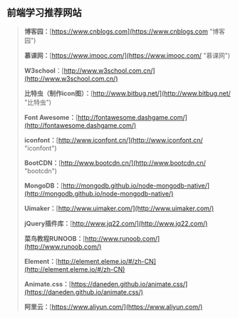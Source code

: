 ## 前端学习推荐网站 ##

> **博客园：**[https://www.cnblogs.com](https://www.cnblogs.com "博客园")
> 
> **慕课网：**[https://www.imooc.com/](https://www.imooc.com/ "慕课网")
> 
> **W3school**：[http://www.w3school.com.cn/](http://www.w3school.com.cn/)
> 
> **比特虫（制作icon图）：**[http://www.bitbug.net/](http://www.bitbug.net/ "比特虫")
> 
> **Font Awesome：**[http://fontawesome.dashgame.com/](http://fontawesome.dashgame.com/)
> 
> **iconfont：**[http://www.iconfont.cn/](http://www.iconfont.cn/ "iconfont")
> 
> **BootCDN：**[http://www.bootcdn.cn/](http://www.bootcdn.cn/ "bootcdn")
> 
> **MongoDB：**[http://mongodb.github.io/node-mongodb-native/](http://mongodb.github.io/node-mongodb-native/)
> 
> **Uimaker：**[http://www.uimaker.com/](http://www.uimaker.com/)
> 
> **jQuery插件库：**[http://www.jq22.com/](http://www.jq22.com/)
> 
> **菜鸟教程RUNOOB：**[http://www.runoob.com/](http://www.runoob.com/)
> 
> **Element：**[http://element.eleme.io/#/zh-CN](http://element.eleme.io/#/zh-CN)
> 
> **Animate.css：**[https://daneden.github.io/animate.css/](https://daneden.github.io/animate.css/)
> 
> **阿里云：**[https://www.aliyun.com/](https://www.aliyun.com/)

